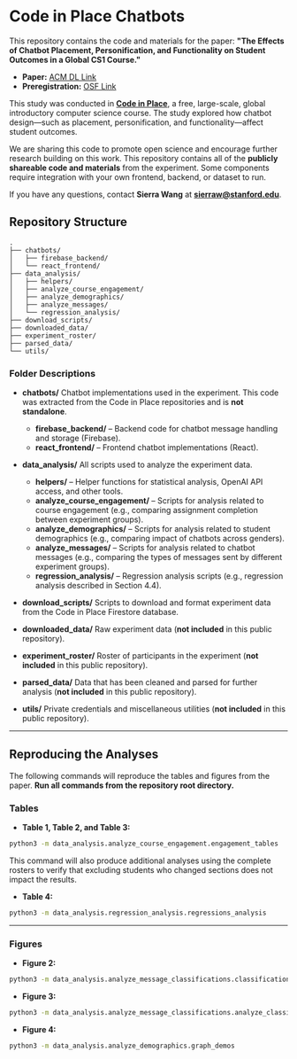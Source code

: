 # Code in Place Chatbots

This repository contains the code and materials for the paper:
**"The Effects of Chatbot Placement, Personification, and Functionality on Student Outcomes in a Global CS1 Course."**

* **Paper:** [ACM DL Link](https://dl.acm.org/doi/pdf/10.1145/3698205.3729557)
* **Preregistration:** [OSF Link](https://doi.org/10.17605/OSF.IO/QXAZ6)

This study was conducted in **[Code in Place](https://codeinplace.stanford.edu/)**, a free, large-scale, global introductory computer science course. The study explored how chatbot design—such as placement, personification, and functionality—affect student outcomes.

We are sharing this code to promote open science and encourage further research building on this work. This repository contains all of the **publicly shareable code and materials** from the experiment. Some components require integration with your own frontend, backend, or dataset to run.

If you have any questions, contact **Sierra Wang** at **[sierraw@stanford.edu](mailto:sierraw@stanford.edu)**.

## Repository Structure

```
.
├── chatbots/
│   ├── firebase_backend/
│   └── react_frontend/
├── data_analysis/
│   ├── helpers/
│   ├── analyze_course_engagement/
│   ├── analyze_demographics/
│   ├── analyze_messages/
│   └── regression_analysis/
├── download_scripts/
├── downloaded_data/
├── experiment_roster/
├── parsed_data/
└── utils/
```

### Folder Descriptions

* **chatbots/**
  Chatbot implementations used in the experiment. This code was extracted from the Code in Place repositories and is **not standalone**.

  * **firebase\_backend/** – Backend code for chatbot message handling and storage (Firebase).
  * **react\_frontend/** – Frontend chatbot implementations (React).

* **data\_analysis/**
  All scripts used to analyze the experiment data.

  * **helpers/** – Helper functions for statistical analysis, OpenAI API access, and other tools.
  * **analyze\_course\_engagement/** – Scripts for analysis related to course engagement (e.g., comparing assignment completion between experiment groups).
  * **analyze\_demographics/** – Scripts for analysis related to student demographics (e.g., comparing impact of chatbots across genders).
  * **analyze\_messages/** – Scripts for analysis related to chatbot messages (e.g., comparing the types of messages sent by different experiment groups).
  * **regression\_analysis/** – Regression analysis scripts (e.g., regression analysis described in Section 4.4).

* **download\_scripts/**
  Scripts to download and format experiment data from the Code in Place Firestore database.

* **downloaded\_data/**
  Raw experiment data (**not included** in this public repository).

* **experiment\_roster/**
  Roster of participants in the experiment (**not included** in this public repository).

* **parsed\_data/**
  Data that has been cleaned and parsed for further analysis (**not included** in this public repository).

* **utils/**
  Private credentials and miscellaneous utilities (**not included** in this public repository).

---

## Reproducing the Analyses

The following commands will reproduce the tables and figures from the paper.
**Run all commands from the repository root directory.**

### Tables

* **Table 1, Table 2, and Table 3:**

```bash
python3 -m data_analysis.analyze_course_engagement.engagement_tables
```

This command will also produce additional analyses using the complete rosters to verify that excluding students who changed sections does not impact the results.

* **Table 4:**

```bash
python3 -m data_analysis.regression_analysis.regressions_analysis
```

---

### Figures

* **Figure 2:**

```bash
python3 -m data_analysis.analyze_message_classifications.classification_distribution_figure
```

* **Figure 3:**

```bash
python3 -m data_analysis.analyze_message_classifications.analyze_classifications_figure
```

* **Figure 4:**

```bash
python3 -m data_analysis.analyze_demographics.graph_demos
```